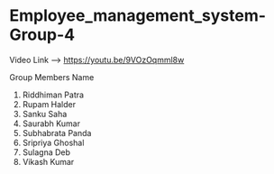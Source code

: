 # Employee_management_system-Group-4

Video Link --> https://youtu.be/9VOzOqmml8w


Group Members Name

1. Riddhiman Patra
2. Rupam Halder
3. Sanku Saha
4. Saurabh Kumar
5. Subhabrata Panda
6. Sripriya Ghoshal
7. Sulagna Deb
8. Vikash Kumar
